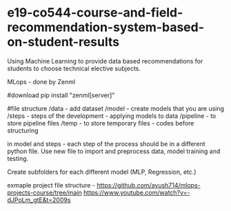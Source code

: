 # e19-co544-course-and-field-recommendation-system-based-on-student-results
Using Machine Learning to provide data based recommendations for students to choose technical elective subjects.

MLops - done by Zenml

#download
pip install "zenml[server]"

#file structure
/data - add dataset
/model - create models that you are using
/steps - steps of the development - applying models to data
/pipeline - to store pipeline files 
/temp - to store temporary files - codes before structuring

in model and steps - each step of the process should be in a different python file.
Use new file to import and preprocess data, model training and testing.

Create subfolders for each different model (MLP, Regression, etc.)

exmaple project file structure - https://github.com/ayush714/mlops-projects-course/tree/main
https://www.youtube.com/watch?v=-dJPoLm_gtE&t=2009s 

